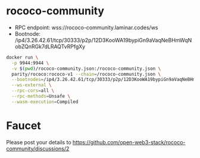 # rococo-community

- RPC endpoint: wss://rococo-community.laminar.codes/ws
- Bootnode: /ip4/3.26.42.61/tcp/30333/p2p/12D3KooWA19bypiGn9aVaqNeBHmWqNobZQnRGk7dLRAQTvRPfgXy

```bash
docker run \
  -p 9944:9944 \
  -v $(pwd)/rococo-community.json:/rococo-community.json \
  parity/rococo:rococo-v1 --chain=/rococo-community.json \
  --bootnodes=/ip4/3.26.42.61/tcp/30333/p2p/12D3KooWA19bypiGn9aVaqNeBHmWqNobZQnRGk7dLRAQTvRPfgXy \
  --ws-external \
  --rpc-cors=all \
  --rpc-methods=Unsafe \
  --wasm-execution=Compiled
```

# Faucet

Please post your details to https://github.com/open-web3-stack/rococo-community/discussions/2
